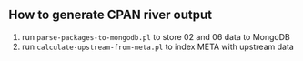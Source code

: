 ## How to generate CPAN river output

1. run `parse-packages-to-mongodb.pl` to store 02 and 06 data to MongoDB
2. run `calculate-upstream-from-meta.pl` to index META with upstream data
